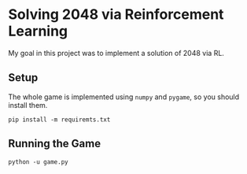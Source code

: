 # Solving 2048 via Reinforcement Learning
My goal in this project was to implement a solution of 2048 via RL.

## Setup
The whole game is implemented using `numpy` and `pygame`, so you should install them.
```
pip install -m requiremts.txt
```
 
## Running the Game

```
python -u game.py
```